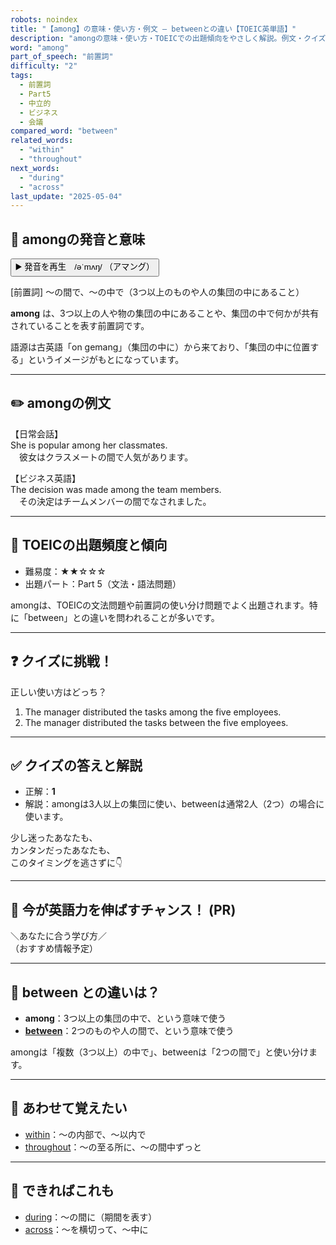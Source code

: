 ```yaml
---
robots: noindex
title: "【among】の意味・使い方・例文 ― betweenとの違い【TOEIC英単語】"
description: "amongの意味・使い方・TOEICでの出題傾向をやさしく解説。例文・クイズ付きでbetweenとの違いもわかりやすく学べます。"
word: "among"
part_of_speech: "前置詞"
difficulty: "2"
tags:
  - 前置詞
  - Part5
  - 中立的
  - ビジネス
  - 会議
compared_word: "between"
related_words:
  - "within"
  - "throughout"
next_words:
  - "during"
  - "across"
last_update: "2025-05-04"
---
```


## 🔰 amongの発音と意味

<button class="play-audio" onclick="playTTS('among')">
  <span class="play-audio-main">
    ▶️ 発音を再生　/əˈmʌŋ/
  </span>
  <span class="play-audio-sub">
    （アマング）
  </span>
</button>

[前置詞] ～の間で、～の中で（3つ以上のものや人の集団の中にあること）

**among** は、3つ以上の人や物の集団の中にあることや、集団の中で何かが共有されていることを表す前置詞です。

語源は古英語「on gemang」（集団の中に）から来ており、「集団の中に位置する」というイメージがもとになっています。

---

## ✏️ amongの例文

【日常会話】  
She is popular among her classmates.  
　彼女はクラスメートの間で人気があります。

【ビジネス英語】  
The decision was made among the team members.  
　その決定はチームメンバーの間でなされました。

---

## 🎯 TOEICの出題頻度と傾向

- 難易度：★★☆☆☆
- 出題パート：Part 5（文法・語法問題）

amongは、TOEICの文法問題や前置詞の使い分け問題でよく出題されます。特に「between」との違いを問われることが多いです。

---

## ❓ クイズに挑戦！

正しい使い方はどっち？

1. The manager distributed the tasks among the five employees.  
2. The manager distributed the tasks between the five employees.

---

## ✅ クイズの答えと解説

- 正解：**1**
- 解説：amongは3人以上の集団に使い、betweenは通常2人（2つ）の場合に使います。

少し迷ったあなたも、  
カンタンだったあなたも、  
このタイミングを逃さずに👇️

---

## 🚀 今が英語力を伸ばすチャンス！ (PR)

<div class="info-center">
＼あなたに合う学び方／<br>  
（おすすめ情報予定）
</div>

---

## 🤔  between との違いは？

- **among**：3つ以上の集団の中で、という意味で使う
- **[between](/word/between/)**：2つのものや人の間で、という意味で使う

amongは「複数（3つ以上）の中で」、betweenは「2つの間で」と使い分けます。

---

## 🧩 あわせて覚えたい

- [within](/word/within/)：～の内部で、～以内で
- [throughout](/word/throughout/)：～の至る所に、～の間中ずっと

---

## 📖 できればこれも

- [during](/word/during/)：～の間に（期間を表す）
- [across](/word/across/)：～を横切って、～中に


<!-- cvid: aid09_bid03 -->
